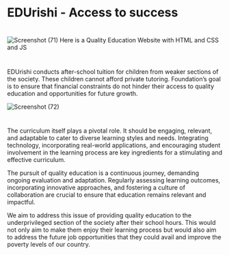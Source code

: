 # EDUrishi - Access to success
#
![Screenshot (71)](https://github.com/soumik7063/EDUrishi/assets/145036560/cb483d0a-d3c0-462b-86b4-f178aead8ebb)
Here is a Quality Education Website with HTML and CSS and JS
#
EDUrishi conducts after-school tuition for children from weaker sections of the society. These children cannot afford private tutoring. Foundation’s goal is to ensure that financial constraints do not hinder their access to quality education and opportunities for future growth.

![Screenshot (72)](https://github.com/soumik7063/EDUrishi/assets/145036560/86b0ed66-f61d-4cc0-aae4-7dcb4e41d3f6)
#
The curriculum itself plays a pivotal role. It should be engaging, relevant, and adaptable to cater to diverse learning styles and needs. Integrating technology, incorporating real-world applications, and encouraging student involvement in the learning process are key ingredients for a stimulating and effective curriculum.

The pursuit of quality education is a continuous journey, demanding ongoing evaluation and adaptation. Regularly assessing learning outcomes, incorporating innovative approaches, and fostering a culture of collaboration are crucial to ensure that education remains relevant and impactful.

We aim to address this issue of providing quality education to the underprivileged section of the society after their school hours. This would not only aim to make them enjoy their learning process but would also aim to address the future job opportunities that they could avail and improve the poverty levels of our country.
